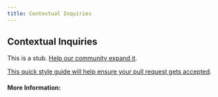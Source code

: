 ```yaml
---
title: Contextual Inquiries
---
```


## Contextual Inquiries

This is a stub. [Help our community expand it](https://github.com/freeCodeCamp/guide-articles/tree/master/articles/Design/User-Experience-Research/Contextual-Inquiries/index.md).

[This quick style guide will help ensure your pull request gets accepted](https://github.com/freeCodeCamp/guide-articles/blob/master/README.md).

<!-- The article goes here, in GitHub-flavored Markdown. Feel free to add YouTube videos, images, and CodePen/JSBin embeds  -->

#### More Information:
<!-- Please add any articles you think might be helpful to read before writing the article -->


